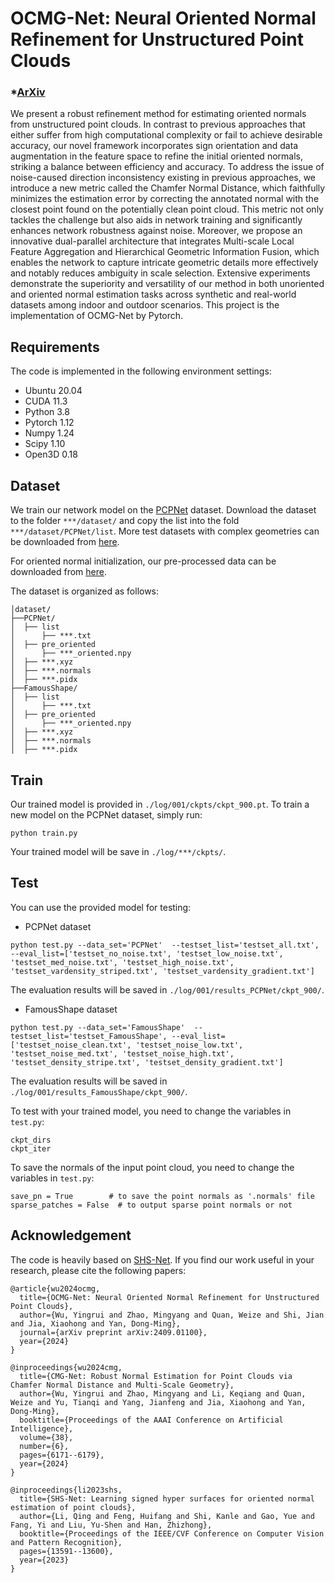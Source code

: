 # OCMG-Net: Neural Oriented Normal Refinement for Unstructured Point Clouds

### *[ArXiv](https://arxiv.org/abs/2409.01100) 

We present a robust refinement method for estimating oriented normals from unstructured point clouds. In contrast to previous approaches that either suffer from high computational complexity or fail to achieve desirable accuracy, our novel framework incorporates sign orientation and data augmentation in the feature space to refine the initial oriented normals, striking a balance between efficiency and accuracy. To address the issue of noise-caused direction inconsistency existing in previous approaches, we introduce a new metric called the Chamfer Normal Distance, which faithfully minimizes the estimation error by correcting the annotated normal with the closest point found on the potentially clean point cloud. This metric not only tackles the challenge but also aids in network training and significantly enhances network robustness against noise. Moreover, we propose an innovative dual-parallel architecture that integrates Multi-scale Local Feature Aggregation and Hierarchical Geometric Information Fusion, which enables the network to capture intricate geometric details more effectively and notably reduces ambiguity in scale selection. Extensive experiments demonstrate the superiority and versatility of our method in both unoriented and oriented normal estimation tasks across synthetic and real-world datasets among indoor and outdoor scenarios. This project is the implementation of OCMG-Net by Pytorch.

## Requirements
The code is implemented in the following environment settings:
- Ubuntu 20.04
- CUDA 11.3
- Python 3.8
- Pytorch 1.12
- Numpy 1.24
- Scipy 1.10
- Open3D 0.18

## Dataset
We train our network model on the [PCPNet](http://geometry.cs.ucl.ac.uk/projects/2018/pcpnet/pclouds.zip) dataset.
Download the dataset to the folder `***/dataset/` and copy the list into the fold `***/dataset/PCPNet/list`. 
More test datasets with complex geometries can be downloaded from [here](https://drive.google.com/drive/folders/1eNpDh5ivE7Ap1HkqCMbRZpVKMQB1TQ6H?usp=share_link).

For oriented normal initialization, our pre-processed data can be downloaded from [here](https://drive.google.com/drive/folders/1ZqyaSq1rUznPfjGiN0hpTWqvt5TCRRRg?usp=sharing).

The dataset is organized as follows:
```
│dataset/
├──PCPNet/
│  ├── list
│      ├── ***.txt
│  ├── pre_oriented
│      ├── ***_oriented.npy
│  ├── ***.xyz
│  ├── ***.normals
│  ├── ***.pidx
├──FamousShape/
│  ├── list
│      ├── ***.txt
│  ├── pre_oriented
│      ├── ***_oriented.npy
│  ├── ***.xyz
│  ├── ***.normals
│  ├── ***.pidx
```

## Train
Our trained model is provided in `./log/001/ckpts/ckpt_900.pt`.
To train a new model on the PCPNet dataset, simply run:
```
python train.py
```
Your trained model will be save in `./log/***/ckpts/`.

## Test
You can use the provided model for testing:
- PCPNet dataset
```
python test.py --data_set='PCPNet'  --testset_list='testset_all.txt', --eval_list=['testset_no_noise.txt', 'testset_low_noise.txt', 'testset_med_noise.txt', 'testset_high_noise.txt', 'testset_vardensity_striped.txt', 'testset_vardensity_gradient.txt']
```
The evaluation results will be saved in `./log/001/results_PCPNet/ckpt_900/`.
- FamousShape dataset
```
python test.py --data_set='FamousShape'  --testset_list='testset_FamousShape', --eval_list=['testset_noise_clean.txt', 'testset_noise_low.txt', 'testset_noise_med.txt', 'testset_noise_high.txt', 'testset_density_stripe.txt', 'testset_density_gradient.txt']
```
The evaluation results will be saved in `./log/001/results_FamousShape/ckpt_900/`.

To test with your trained model, you need to change the variables in `test.py`:
```
ckpt_dirs       
ckpt_iter
```
To save the normals of the input point cloud, you need to change the variables in `test.py`:
```
save_pn = True        # to save the point normals as '.normals' file
sparse_patches = False  # to output sparse point normals or not
```

## Acknowledgement
The code is heavily based on [SHS-Net](https://github.com/LeoQLi/SHS-Net).
If you find our work useful in your research, please cite the following papers:

```
@article{wu2024ocmg,
  title={OCMG-Net: Neural Oriented Normal Refinement for Unstructured Point Clouds},
  author={Wu, Yingrui and Zhao, Mingyang and Quan, Weize and Shi, Jian and Jia, Xiaohong and Yan, Dong-Ming},
  journal={arXiv preprint arXiv:2409.01100},
  year={2024}
}

@inproceedings{wu2024cmg,
  title={CMG-Net: Robust Normal Estimation for Point Clouds via Chamfer Normal Distance and Multi-Scale Geometry},
  author={Wu, Yingrui and Zhao, Mingyang and Li, Keqiang and Quan, Weize and Yu, Tianqi and Yang, Jianfeng and Jia, Xiaohong and Yan, Dong-Ming},
  booktitle={Proceedings of the AAAI Conference on Artificial Intelligence},
  volume={38},
  number={6},
  pages={6171--6179},
  year={2024}
}

@inproceedings{li2023shs,
  title={SHS-Net: Learning signed hyper surfaces for oriented normal estimation of point clouds},
  author={Li, Qing and Feng, Huifang and Shi, Kanle and Gao, Yue and Fang, Yi and Liu, Yu-Shen and Han, Zhizhong},
  booktitle={Proceedings of the IEEE/CVF Conference on Computer Vision and Pattern Recognition},
  pages={13591--13600},
  year={2023}
}
```


